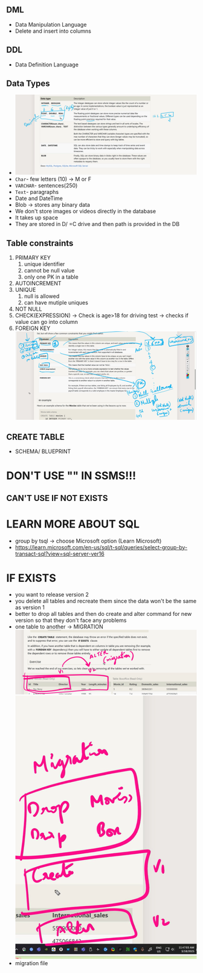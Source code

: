 ## DML

- Data Manipulation Language
- Delete and insert into columns

## DDL

- Data Definition Language

## Data Types

- ![alt text](image-2.png)
- `Char`- few letters (10) -> M or F
- `VARCHAR`- sentences(250)
- `Text`- paragraphs
- Date and DateTime
- Blob -> stores any binary data
- We don't store images or videos directly in the database
- It takes up space
- They are stored in D/ =C drive and then path is provided in the DB

## Table constraints

1. PRIMARY KEY
   1. unique identifier
   2. cannot be null value
   3. only one PK in a table
2. AUTOINCREMENT
3. UNIQUE
   1. null is allowed
   2. can have mutiple uniques
4. NOT NULL
5. CHECK(EXPRESSION) -> Check is age>18 for driving test -> checks if value can go into column
6. FOREIGN KEY
   ![alt text](image-3.png)

## CREATE TABLE

- SCHEMA/ BLUEPRINT

# DON'T USE "" IN SSMS!!!

## CAN'T USE IF NOT EXISTS

# LEARN MORE ABOUT SQL

- group by tsql -> choose Microsoft option (Learn Microsoft)
- https://learn.microsoft.com/en-us/sql/t-sql/queries/select-group-by-transact-sql?view=sql-server-ver16

# IF EXISTS

- you want to release version 2
- you delete all tables and recreate them since the data won't be the same as version 1
- better to drop all tables and then do create and alter command for new version so that they don't face any problems
- one table to another -> MIGRATION
  ![alt text](image-7.png)
  ![alt text](image-8.png)
- migration file
